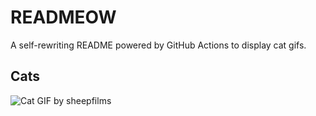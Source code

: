 # READMEOW

A self-rewriting README powered by GitHub Actions to display cat gifs.

## Cats

![Cat GIF by sheepfilms](https://media4.giphy.com/media/zZMTVkTeEfeEg/200.gif?cid=9acd02da7e0wnwm2ij9ic4cockrspgdh56bm2eb45ttkevs3&ep=v1_gifs_search&rid=200.gif&ct=g)
